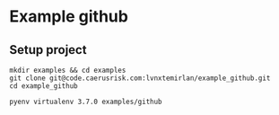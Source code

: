 # Example github
## Setup project
```
mkdir examples && cd examples
git clone git@code.caerusrisk.com:lvnxtemirlan/example_github.git
cd example_github

pyenv virtualenv 3.7.0 examples/github
```

